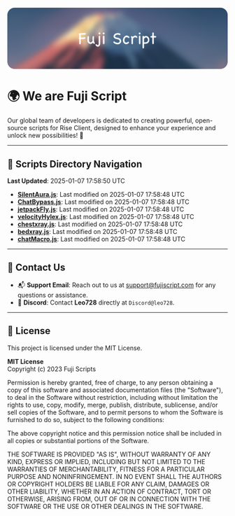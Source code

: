 ![Banner](.github/b.webp)

# 🌍 **We are Fuji Script**

Our global team of developers is dedicated to creating powerful, open-source scripts for Rise Client, designed to enhance your experience and unlock new possibilities! 🌟

---
<!-- SCRIPTS_NAVIGATION_START -->
## 📂 **Scripts Directory Navigation**

**Last Updated**: 2025-01-07 17:58:50 UTC

- **[SilentAura.js](scripts/SilentAura.js)**: Last modified on 2025-01-07 17:58:48 UTC
- **[ChatBypass.js](scripts/ChatBypass.js)**: Last modified on 2025-01-07 17:58:48 UTC
- **[jetpackFly.js](scripts/jetpackFly.js)**: Last modified on 2025-01-07 17:58:48 UTC
- **[velocityHylex.js](scripts/velocityHylex.js)**: Last modified on 2025-01-07 17:58:48 UTC
- **[chestxray.js](scripts/chestxray.js)**: Last modified on 2025-01-07 17:58:48 UTC
- **[bedxray.js](scripts/bedxray.js)**: Last modified on 2025-01-07 17:58:48 UTC
- **[chatMacro.js](scripts/chatMacro.js)**: Last modified on 2025-01-07 17:58:48 UTC

<!-- SCRIPTS_NAVIGATION_END -->

---

## 💬 **Contact Us**  
- 📬 **Support Email**: Reach out to us at [support@fujiscript.com](mailto:support@fujiscript.com) for any questions or assistance.  
- 💬 **Discord**: Contact **Leo728** directly at `Discord@leo728`.

---

## 📜 **License**

This project is licensed under the MIT License.  

**MIT License**  
Copyright (c) 2023 Fuji Scripts  

Permission is hereby granted, free of charge, to any person obtaining a copy of this software and associated documentation files (the "Software"), to deal in the Software without restriction, including without limitation the rights to use, copy, modify, merge, publish, distribute, sublicense, and/or sell copies of the Software, and to permit persons to whom the Software is furnished to do so, subject to the following conditions:  

The above copyright notice and this permission notice shall be included in all copies or substantial portions of the Software.  

THE SOFTWARE IS PROVIDED "AS IS", WITHOUT WARRANTY OF ANY KIND, EXPRESS OR IMPLIED, INCLUDING BUT NOT LIMITED TO THE WARRANTIES OF MERCHANTABILITY, FITNESS FOR A PARTICULAR PURPOSE AND NONINFRINGEMENT. IN NO EVENT SHALL THE AUTHORS OR COPYRIGHT HOLDERS BE LIABLE FOR ANY CLAIM, DAMAGES OR OTHER LIABILITY, WHETHER IN AN ACTION OF CONTRACT, TORT OR OTHERWISE, ARISING FROM, OUT OF OR IN CONNECTION WITH THE SOFTWARE OR THE USE OR OTHER DEALINGS IN THE SOFTWARE.  
